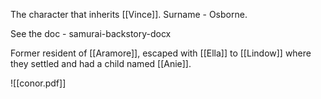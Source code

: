 The character that inherits [[Vince]]. 
Surname - Osborne.

See the doc - samurai-backstory-docx

Former resident of [[Aramore]], escaped with [[Ella]] to [[Lindow]] where they settled and had a child named [[Anie]].

![[conor.pdf]]